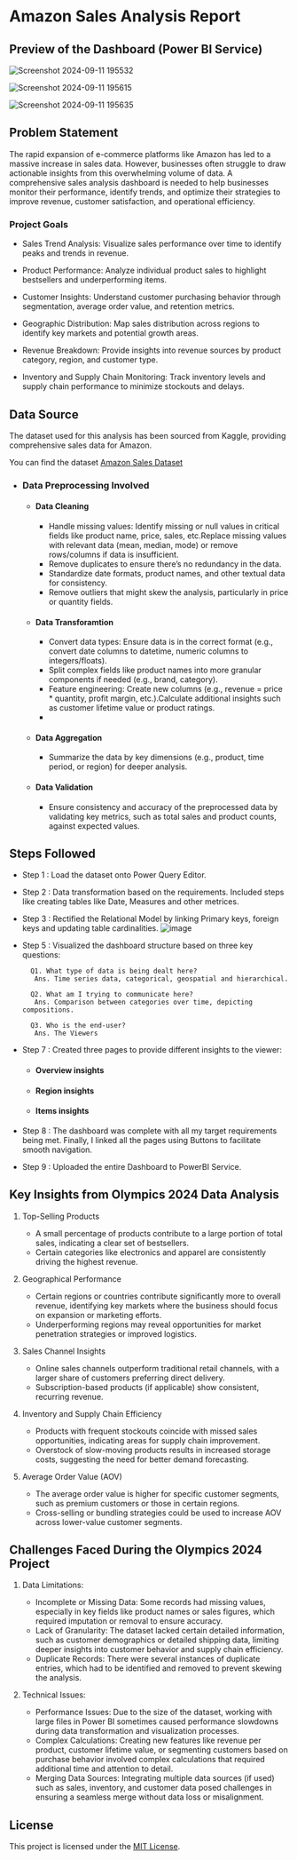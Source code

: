 # Amazon Sales Analysis Report

## Preview of the Dashboard (Power BI Service)

![Screenshot 2024-09-11 195532](https://github.com/user-attachments/assets/fbd9686f-0e4e-4fd3-b2b9-cf0c5c6f2f64)

![Screenshot 2024-09-11 195615](https://github.com/user-attachments/assets/9aaee89e-5f40-4d5f-8dc0-b151fc6a11bf)

![Screenshot 2024-09-11 195635](https://github.com/user-attachments/assets/85da7f68-0fdf-4c7c-b1f7-4670dd23c70b)


## Problem Statement

The rapid expansion of e-commerce platforms like Amazon has led to a massive increase in sales data. However, businesses often struggle to draw actionable insights from this overwhelming volume of data. A comprehensive sales analysis dashboard is needed to help businesses monitor their performance, identify trends, and optimize their strategies to improve revenue, customer satisfaction, and operational efficiency.

### Project Goals

-  Sales Trend Analysis: Visualize sales performance over time to identify peaks and trends in revenue.
  
-  Product Performance: Analyze individual product sales to highlight bestsellers and underperforming items.
  
-  Customer Insights: Understand customer purchasing behavior through segmentation, average order value, and retention metrics.
  
-  Geographic Distribution: Map sales distribution across regions to identify key markets and potential growth areas.
  
-  Revenue Breakdown: Provide insights into revenue sources by product category, region, and customer type.
  
-  Inventory and Supply Chain Monitoring: Track inventory levels and supply chain performance to minimize stockouts and delays.


## Data Source
The dataset used for this analysis has been sourced from Kaggle, providing comprehensive sales data for Amazon. 

You can find the dataset [Amazon Sales Dataset](https://drive.google.com/file/d/1UbNyAOMpLGPYWbWs6hNh2Vi3sZCEax1K/view?usp=drive_link)

  - ### Data Preprocessing Involved

      - #### **Data Cleaning**

          - Handle missing values: Identify missing or null values in critical fields like product name, price, sales, etc.Replace missing values with relevant data (mean, median, mode) or remove rows/columns if data is insufficient.
          - Remove duplicates to ensure there’s no redundancy in the data.
          - Standardize date formats, product names, and other textual data for consistency.  
          - Remove outliers that might skew the analysis, particularly in price or quantity fields.
      - #### **Data Transforamtion**

          - Convert data types: Ensure data is in the correct format (e.g., convert date columns to datetime, numeric columns to integers/floats).
          - Split complex fields like product names into more granular components if needed (e.g., brand, category).
          - Feature engineering: Create new columns (e.g., revenue = price * quantity, profit margin, etc.).Calculate additional insights such as customer lifetime value or product ratings.
          - 
      - #### **Data Aggregation**
  
          - Summarize the data by key dimensions (e.g., product, time period, or region) for deeper analysis.
    
      - #### **Data Validation**

          - Ensure consistency and accuracy of the preprocessed data by validating key metrics, such as total sales and product counts, against expected values.

## Steps Followed 

- Step 1 : Load the dataset onto Power Query Editor.

- Step 2 : Data transformation based on the requirements. Included steps like creating tables like Date, Measures and other metrices.

- Step 3 : Rectified the Relational Model by linking Primary keys, foreign keys and updating table cardinalities.
    ![image](https://github.com/user-attachments/assets/b3b91f60-9be6-4a61-937d-e8ac0364e01e)

- Step 5 : Visualized the dashboard structure based on three key questions:
       
        Q1. What type of data is being dealt here?
         Ans. Time series data, categorical, geospatial and hierarchical.

        Q2. What am I trying to communicate here?
         Ans. Comparison between categories over time, depicting compositions.

        Q3. Who is the end-user?
         Ans. The Viewers           


- Step 7 : Created three pages to provide different insights to the viewer:
    
    - #### Overview insights
    - #### Region insights
    - #### Items insights

- Step 8 : The dashboard was complete with all my target requirements being met. Finally, I linked all the pages using Buttons to facilitate smooth navigation.

- Step 9 : Uploaded the entire Dashboard to PowerBI Service.

## Key Insights from Olympics 2024 Data Analysis

1. Top-Selling Products
    - A small percentage of products contribute to a large portion of total sales, indicating a clear set of bestsellers.
    - Certain categories like electronics and apparel are consistently driving the highest revenue.
      
2. Geographical Performance
    - Certain regions or countries contribute significantly more to overall revenue, identifying key markets where the business should focus on expansion or marketing efforts.
    - Underperforming regions may reveal opportunities for market penetration strategies or improved logistics.

3. Sales Channel Insights
    - Online sales channels outperform traditional retail channels, with a larger share of customers preferring direct delivery.
    - Subscription-based products (if applicable) show consistent, recurring revenue.
  
4. Inventory and Supply Chain Efficiency
    - Products with frequent stockouts coincide with missed sales opportunities, indicating areas for supply chain improvement.
    - Overstock of slow-moving products results in increased storage costs, suggesting the need for better demand forecasting.

5. Average Order Value (AOV)
    - The average order value is higher for specific customer segments, such as premium customers or those in certain regions.
    - Cross-selling or bundling strategies could be used to increase AOV across lower-value customer segments.

## Challenges Faced During the Olympics 2024 Project

1. Data Limitations:

    - Incomplete or Missing Data: Some records had missing values, especially in key fields like product names or sales figures, which required imputation or removal to ensure accuracy.
    - Lack of Granularity: The dataset lacked certain detailed information, such as customer demographics or detailed shipping data, limiting deeper insights into customer behavior and supply chain efficiency.
    - Duplicate Records: There were several instances of duplicate entries, which had to be identified and removed to prevent skewing the analysis.
      
2. Technical Issues:

    - Performance Issues: Due to the size of the dataset, working with large files in Power BI sometimes caused performance slowdowns during data transformation and visualization processes.
    - Complex Calculations: Creating new features like revenue per product, customer lifetime value, or segmenting customers based on purchase behavior involved complex calculations that required additional time and attention to detail.
    - Merging Data Sources: Integrating multiple data sources (if used) such as sales, inventory, and customer data posed challenges in ensuring a seamless merge without data loss or misalignment.

## License

This project is licensed under the [MIT License](LICENSE).


